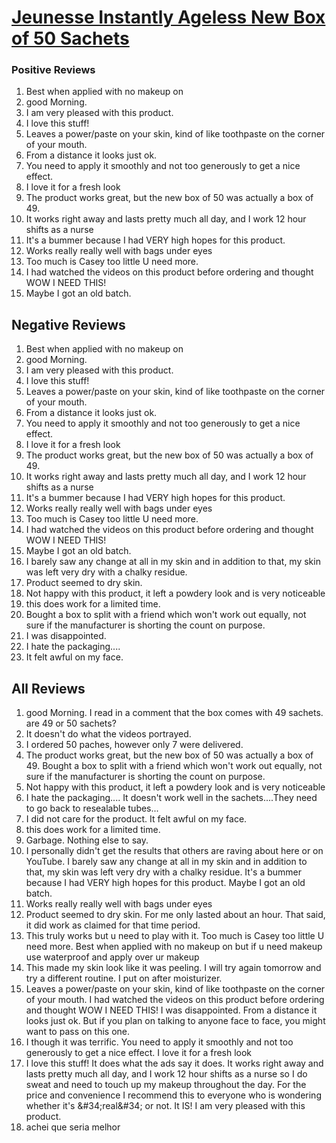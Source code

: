 # [Jeunesse Instantly Ageless New Box of 50 Sachets](https://products.checkmycream.com/products/Jeunesse-Instantly-Ageless-New-Box-of-50-Sachets.html)

### Positive Reviews

<ol>
      <li>Best when applied with no makeup on</li>
      <li>good Morning.</li>
      <li>I am very pleased with this product.</li>
      <li>I love this stuff!</li>
      <li>Leaves a power/paste on your skin, kind of like toothpaste on the corner of your mouth.</li>
      <li>From a distance it looks just ok.</li>
      <li>You need to apply it smoothly and not too generously to get a nice effect.</li>
      <li>I love it for a fresh look</li>
      <li>The product works great, but the new box of 50 was actually a box of 49.</li>
      <li>It works right away and lasts pretty much all day, and I work 12 hour shifts as a nurse</li>
      <li>It&#x27;s a bummer because I had VERY high hopes for this product.</li>
      <li>Works really really well with bags under eyes</li>
      <li>Too much is Casey too little U need more.</li>
      <li>I had watched the videos on this product before ordering and thought WOW I NEED THIS!</li>
      <li>Maybe I got an old batch.</li>
</ol>


<h2>Negative Reviews</h2>
<ol>
<li> Best when applied with no makeup on</li>
<li> good Morning.</li>
<li> I am very pleased with this product.</li>
<li> I love this stuff!</li>
<li> Leaves a power/paste on your skin, kind of like toothpaste on the corner of your mouth.</li>
<li> From a distance it looks just ok.</li>
<li> You need to apply it smoothly and not too generously to get a nice effect.</li>
<li> I love it for a fresh look</li>
<li> The product works great, but the new box of 50 was actually a box of 49.</li>
<li> It works right away and lasts pretty much all day, and I work 12 hour shifts as a nurse</li>
<li> It&#x27;s a bummer because I had VERY high hopes for this product.</li>
<li> Works really really well with bags under eyes</li>
<li> Too much is Casey too little U need more.</li>
<li> I had watched the videos on this product before ordering and thought WOW I NEED THIS!</li>
<li> Maybe I got an old batch.</li>
<li> I barely saw any change at all in my skin and in addition to that, my skin was left very dry with a chalky residue.  </li>
<li> Product seemed to dry skin.</li>
<li> Not happy with this product, it left a powdery look and is very noticeable</li>
<li> this does work for a limited time.</li>
<li> Bought a box to split with a friend which won&#x27;t work out equally, not sure if the manufacturer is shorting the count on purpose.</li>
<li> I was disappointed.  </li>
<li> I hate the packaging....</li>
<li> It felt awful on my face.</li>
</ol>

<h2>All Reviews</h2>

<ol>
    <li> good Morning. I read in a comment that the box comes with 49 sachets. are 49 or 50 sachets?</li>
    <li> It doesn&#x27;t do what the videos portrayed.</li>
    <li> I ordered 50 paches, however only 7 were delivered.</li>
    <li> The product works great, but the new box of 50 was actually a box of 49. Bought a box to split with a friend which won&#x27;t work out equally, not sure if the manufacturer is shorting the count on purpose.</li>
    <li> Not happy with this product, it left a powdery look and is very noticeable</li>
    <li> I hate the packaging.... It doesn&#x27;t work well in the sachets....They need to go back to resealable tubes...</li>
    <li> I did not care for the product. It felt awful on my face.</li>
    <li> this does work for a limited time.</li>
    <li> Garbage. Nothing else to say.</li>
    <li> I personally didn&#x27;t get the results that others are raving about here or on YouTube.  I barely saw any change at all in my skin and in addition to that, my skin was left very dry with a chalky residue.  It&#x27;s a bummer because I had VERY high hopes for this product. Maybe I got an old batch.</li>
    <li> Works really really well with bags under eyes</li>
    <li> Product seemed to dry skin. For me only lasted about an hour. That said, it did work as claimed for that time period.</li>
    <li> This truly works but u need to play with it. Too much is Casey too little U need more. Best when applied with no makeup on but if u need makeup use waterproof and apply over ur makeup</li>
    <li> This made my skin look like it was peeling. I will try again tomorrow and try a different routine. I put on after moisturizer.</li>
    <li> Leaves a power/paste on your skin, kind of like toothpaste on the corner of your mouth. I had watched the videos on this product before ordering and thought WOW I NEED THIS! I was disappointed.  From a distance it looks just ok. But if you plan on talking to anyone face to face, you might want to pass on this one.</li>
    <li> I though it was terrific. You need to apply it smoothly and not too generously to get a nice effect. I love it for a fresh look</li>
    <li> I love this stuff! It does what the ads say it does. It works right away and lasts pretty much all day, and I work 12 hour shifts as a nurse so I do sweat and need to touch up my makeup throughout the day. For the price and convenience I recommend this to everyone who is wondering whether it&#x27;s &amp;#34;real&amp;#34; or not. It IS!  I am very pleased with this product.</li>
    <li> achei que seria melhor</li>
</ol>




